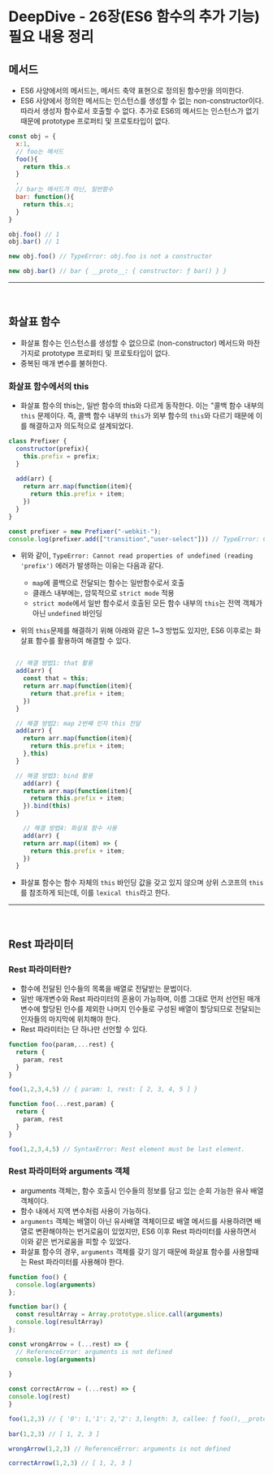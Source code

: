 # DeepDive - 26장(ES6 함수의 추가 기능) 필요 내용 정리

## 메서드

- ES6 사양에서의 메서드는, 메서드 축약 표현으로 정의된 함수만을 의미한다.
- ES6 사양에서 정의한 메서드는 인스턴스를 생성할 수 없는 non-constructor이다. 따라서 생성자 함수로서 호출할 수 없다. 추가로 ES6의 메서드는 인스턴스가 없기 때문에 prototype 프로퍼티 및 프로토타입이 없다.

``` javascript
const obj = {
  x:1,
  // foo는 메서드
  foo(){
    return this.x
  }
  ,
  // bar는 메서드가 아닌, 일반함수    
  bar: function(){
    return this.x;
  }
}

obj.foo() // 1
obj.bar() // 1

new obj.foo() // TypeError: obj.foo is not a constructor

new obj.bar() // bar { __proto__: { constructor: ƒ bar() } }
```

---

<br />

## 화살표 함수

- 화살표 함수는 인스턴스를 생성할 수 없으므로 (non-constructor) 메서드와 마찬가지로 prototype 프로퍼티 및 프로토타입이 없다.
- 중복된 매개 변수를 불허한다.

### 화살표 함수에서의 this

- 화살표 함수의 this는, 일반 함수의 this와 다르게 동작한다. 이는 "콜백 함수 내부의 `this` 문제이다. 즉, 콜백 함수 내부의 `this`가 외부 함수의 `this`와 다르기 때문에 이를 해결하고자 의도적으로 설계되었다.

``` javascript
class Prefixer {
  constructor(prefix){
    this.prefix = prefix;
  }
  
  add(arr) {
    return arr.map(function(item){
      return this.prefix + item;
    })
  }
}

const prefixer = new Prefixer("-webkit-");
console.log(prefixer.add(["transition","user-select"])) // TypeError: Cannot read properties of undefined (reading 'prefix')

```

- 위와 같이, `TypeError: Cannot read properties of undefined (reading 'prefix')` 에러가 발생하는 이유는 다음과 같다.
  - `map`에 콜백으로 전달되는 함수는 일반함수로서 호출
  - 클래스 내부에는, 암묵적으로 `strict mode` 적용
  - `strict mode`에서 일반 함수로서 호출된 모든 함수 내부의 `this`는 전역 객체가 아닌 `undefined` 바인딩

- 위의 `this`문제를 해결하기 위해 아래와 같은 1~3 방법도 있지만, ES6 이후로는 화살표 함수를 활용하여 해결할 수 있다.

``` javascript

  // 해결 방법1: that 활용
  add(arr) {
    const that = this;
    return arr.map(function(item){
      return that.prefix + item;
    })
  }

  // 해결 방법2: map 2번째 인자 this 전달
  add(arr) {
    return arr.map(function(item){
      return this.prefix + item;
    },this)
  }

  // 해결 방법3: bind 활용
    add(arr) {
    return arr.map(function(item){
      return this.prefix + item;
    }).bind(this)
  }

    // 해결 방법4: 화살표 함수 사용 
    add(arr) {
    return arr.map((item) => {
      return this.prefix + item;
    })
  }
```

- 화살표 함수는 함수 자체의 `this` 바인딩 값을 갖고 있지 않으며 상위 스코프의 `this`를 참조하게 되는데, 이를 `lexical this`라고 한다.

---
<br/>

## Rest 파라미터

### Rest 파라미터란?

- 함수에 전달된 인수들의 목록을 배열로 전달받는 문법이다.
- 일반 매개변수와 Rest 파라미터의 혼용이 가능하며, 이름 그대로 먼저 선언된 매개변수에 할당된 인수를 제외한 나머지 인수들로 구성된 배열이 할당되므로 전달되는 인자들의 마지막에 위치해야 한다.
- Rest 파라미터는 단 하나만 선언할 수 있다.

``` javascript
function foo(param,...rest) {
  return {
    param, rest
  }
}

foo(1,2,3,4,5) // { param: 1, rest: [ 2, 3, 4, 5 ] }

function foo(...rest,param) {
  return {
    param, rest
  }
}

foo(1,2,3,4,5) // SyntaxError: Rest element must be last element. 
```

### Rest 파라미터와 arguments 객체

- arguments 객체는, 함수 호출시 인수들의 정보를 담고 있는 순회 가능한 유사 배열 객체이다.
- 함수 내에서 지역 변수처럼 사용이 가능하다.
- `arguments` 객체는 배열이 아닌 유사배열 객체이므로 배열 메서드를 사용하려면 배열로 변환해야하는 번거로움이 있었지만, ES6 이후 Rest 파라미터를 사용하면서 이와 같은 번거로움을 피할 수 있었다.
- 화살표 함수의 경우, `arguments` 객체를 갖기 않기 때문에 화살표 함수를 사용할때는 Rest 파라미터를 사용해야 한다.

``` javascript
function foo() {
  console.log(arguments)
};

function bar() {
  const resultArray = Array.prototype.slice.call(arguments)
  console.log(resultArray)
};

const wrongArrow = (...rest) => {
  // ReferenceError: arguments is not defined
  console.log(arguments)
  
}

const correctArrow = (...rest) => {
console.log(rest)  
}

foo(1,2,3) // { '0': 1,'1': 2,'2': 3,length: 3, callee: ƒ foo(),__proto__: {...}}
 
bar(1,2,3) // [ 1, 2, 3 ]

wrongArrow(1,2,3) // ReferenceError: arguments is not defined

correctArrow(1,2,3) // [ 1, 2, 3 ]
```
